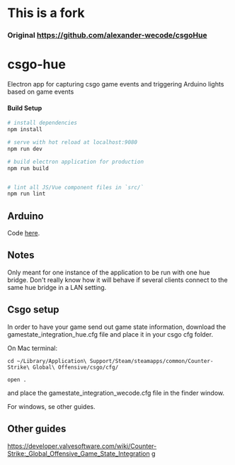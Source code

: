 # This is a fork
### Original https://github.com/alexander-wecode/csgoHue

# csgo-hue

Electron app for capturing csgo game events and triggering Arduino lights based on game events

#### Build Setup

``` bash
# install dependencies
npm install

# serve with hot reload at localhost:9080
npm run dev

# build electron application for production
npm run build


# lint all JS/Vue component files in `src/`
npm run lint

```

## Arduino
Code [here](https://github.com/Tobiasmidskards/CSGOArduino).

## Notes
Only meant for one instance of the application to be run with one hue bridge. Don't really know how it will behave if several clients connect to the same hue bridge in a LAN setting.

## Csgo setup
In order to have your game send out game state information, download the gamestate_integration_hue.cfg file and place it in your csgo cfg folder.

On Mac terminal:
```
cd ~/Library/Application\ Support/Steam/steamapps/common/Counter-Strike\ Global\ Offensive/csgo/cfg/

open .
```
and place the gamestate_integration_wecode.cfg file in the finder window.

For windows, se other guides.

## Other guides
https://developer.valvesoftware.com/wiki/Counter-Strike:_Global_Offensive_Game_State_Integration
g
